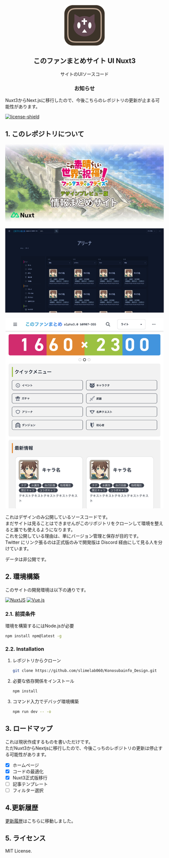 <!-- PROJECT LOGO -->
<div align="center">
  <a href="https://github.com/slimelab060/Konosubainfo_Design">
    <img src="assets/docimg/logo.png" alt="Logo" width="128" height="128">
  </a>

<h2 align="center">このファンまとめサイト UI Nuxt3</h2>

  <p align="center">
    サイトのUIソースコード
  </p>
   <h3>お知らせ</h3>
  <p align="left">
Nuxt3からNext.jsに移行したので、今後こちらのレポジトリの更新が止まる可能性があります。
  </p>
</div>

[![license-shield][license-shield]][license-url]  

## 1. このレポジトリについて

![artbord](assets/docimg/artbord.jpg)

![picture 2](assets/docimg/2.png)

![picture 3](assets/docimg/3.png)

これはデザインのみ公開しているソースコードです。  
まだサイトは見ることはできませんがこのリポジトリをクローンして環境を整えると誰でも使えるようになります。  
これを公開している理由は、単にバージョン管理と保存が目的です。  
Twitter にリンク張るのは正式版のみで開発版は Discord 経由にして見る人を分けています。

データは非公開です。

## 2. 環境構築

このサイトの開発環境は以下の通りです。  

[![NuxtJS][NuxtJS]][Nuxt-url]
[![Vue.js][Vue.js]][Vue-url]

### 2.1. 前提条件

環境を構築するにはNode.jsが必要

  ```sh
  npm install npm@latest -g
  ```

### 2.2. Installation

1. レポジトリからクローン

   ```sh
   git clone https://github.com/slimelab060/Konosubainfo_Design.git
   ```

2. 必要な依存関係をインストール

   ```sh
   npm install
   ```

3. コマンド入力でデバッグ環境構築

   ```sh
   npm run dev -- -o
   ```

## 3. ロードマップ

これは現状作成するものを書いただけです。  
ただNuxt3からNextjsに移行したので、今後こっちのレポジトリの更新は停止する可能性があります。

- [x] ホームページ
- [x] コードの最適化
- [x] Nuxt3正式版移行
- [ ] 記事テンプレート
- [ ] フィルター選択

## 4.更新履歴

[更新履歴](https://github.com/slimelab060/Konosubainfo_Design/blob/main/CHANGELOG.md)はこちらに移動しました。

## 5. ライセンス

 MIT License.

<!-- MARKDOWN LINKS & IMAGES -->
<!-- https://www.markdownguide.org/basic-syntax/#reference-style-links -->
[license-shield]: https://img.shields.io/github/license/slimelab060/Konosubainfo_Design.svg?style=for-the-badge
[license-url]: https://github.com/slimelab060/Konosubainfo_Design/blob/main/LICENSE
[NuxtJS]:https://img.shields.io/badge/Nuxt-black?style=for-the-badge&logo=nuxt.js&logoColor=white
[Nuxt-url]: https://nuxt.com/
[Vue.js]:https://img.shields.io/badge/vuejs-%2335495e.svg?style=for-the-badge&logo=vuedotjs&logoColor=%234FC08D
[Vue-url]: https://ja.vuejs.org/
